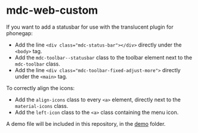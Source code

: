 # mdc-web-custom

If you want to add a statusbar for use with the translucent plugin for phonegap:
  - Add the line `<div class="mdc-status-bar"></div>` directly under the `<body>` tag.
  - Add the `mdc-toolbar--statusbar` class to the toolbar element next to the `mdc-toolbar` class.
  - Add the line `<div class="mdc-toolbar-fixed-adjust-more">` directly under the `<main>` tag.

To correctly align the icons: 
  - Add the `align-icons` class to every `<a>` element, directly next to the `material-icons` class.
  - Add the `left-icon` class to the `<a>` class containing the menu icon.
  
  A demo file will be included in this repository, in the [demo](../../tree/master/demo) folder.

